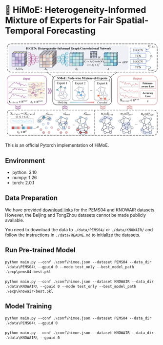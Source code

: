 # 👋 HiMoE: Heterogeneity-Informed Mixture of Experts for Fair Spatial-Temporal Forecasting

![](./img/himoe.png)

This is an official Pytorch implementation of HiMoE.

## Environment
- python: 3.10
- numpy: 1.26
- torch: 2.0.1

## Data Preparation

We have provided [download links](https://drive.google.com/drive/folders/1vJY2eA_3dXAkWHmhrXjsCgvApTNvD2kA?usp=sharing)  for the PEMS04 and KNOWAIR datasets. However, the Beijing and TongZhou datasets cannot be made publicly available.

You need to download the data to `./data/PEMS04/` or `./data/KNOWAIR/` and follow the instructions in `./data/README.md` to initialize the datasets.

## Run Pre-trained Model
```
python main.py --conf .\conf\himoe.json --dataset PEMS04 --data_dir .\data\PEMS04\ --gpuid 0 --mode test_only --best_model_path .\exp\pems04-best.pkl

python main.py --conf .\conf\himoe.json --dataset KNOWAIR --data_dir .\data\KNOWAIR\ --gpuid 0 --mode test_only --best_model_path .\exp\knowair-best.pkl
```

## Model Training
```
python main.py --conf .\conf\himoe.json --dataset PEMS04 --data_dir .\data\PEMS04\ --gpuid 0

python main.py --conf .\conf\himoe.json --dataset KNOWAIR --data_dir .\data\KNOWAIR\ --gpuid 0
```
